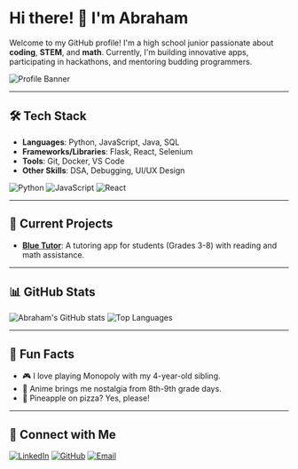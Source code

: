 # Hi there! 👋 I'm Abraham 

Welcome to my GitHub profile! I'm a high school junior passionate about **coding**, **STEM**, and **math**. Currently, I'm building innovative apps, participating in hackathons, and mentoring budding programmers.

![Profile Banner](https://your-banner-url-here.com)

---

## 🛠️ Tech Stack
- **Languages**: Python, JavaScript, Java, SQL
- **Frameworks/Libraries**: Flask, React, Selenium
- **Tools**: Git, Docker, VS Code
- **Other Skills**: DSA, Debugging, UI/UX Design

![Python](https://img.shields.io/badge/Python-3776AB?style=flat&logo=python&logoColor=white)
![JavaScript](https://img.shields.io/badge/JavaScript-F7DF1E?style=flat&logo=javascript&logoColor=black)
![React](https://img.shields.io/badge/React-61DAFB?style=flat&logo=react&logoColor=black)

---

## 🚧 Current Projects
- **[Blue Tutor](https://github.com/AbyTed/blue-tutor)**: A tutoring app for students (Grades 3-8) with reading and math assistance.

---

## 📊 GitHub Stats
![Abraham's GitHub stats](https://github-readme-stats.vercel.app/api?username=AbyTed&show_icons=true&theme=radical)
![Top Languages](https://github-readme-stats.vercel.app/api/top-langs/?username=AbyTed&layout=compact&theme=radical)

---

## 🌟 Fun Facts
- 🎮 I love playing Monopoly with my 4-year-old sibling.
- 🌌 Anime brings me nostalgia from 8th-9th grade days.
- 🍕 Pineapple on pizza? Yes, please!

---

## 🤝 Connect with Me
[![LinkedIn](https://img.shields.io/badge/LinkedIn-0077B5?style=flat&logo=linkedin&logoColor=white)](https://www.linkedin.com/in/your-profile/)
[![GitHub](https://img.shields.io/badge/GitHub-100000?style=flat&logo=github&logoColor=white)](https://github.com/username)
[![Email](https://img.shields.io/badge/Email-D14836?style=flat&logo=gmail&logoColor=white)](mailto:your-email@gmail.com)
